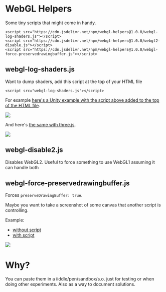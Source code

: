 # WebGL Helpers

Some tiny scripts that might come in handy.

```
<script src="https://cdn.jsdelivr.net/npm/webgl-helpers@1.0.0/webgl-log-shaders.js"></script>
<script src="https://cdn.jsdelivr.net/npm/webgl-helpers@1.0.0/webgl2-disable.js"></script>
<script src="https://cdn.jsdelivr.net/npm/webgl-helpers@1.0.0/webgl-force-preservedrawingbuffer.js"></script>
```


## webgl-log-shaders.js

Want to dump shaders, add this script at the top of your HTML file

```
<script src="webgl-log-shaders.js"></script>
```

For example [here's a Unity example with the script above added to the top of the HTML file](https://greggman.github.io/webgl-helpers/examples/unity/index-log-shaders.html).

<img src="https://greggman.github.io/webgl-helpers/images/unity-log-shaders.png" />

And here's [the same with three.js](https://greggman.github.io/webgl-helpers/examples/threejs/).

<img src="https://greggman.github.io/webgl-helpers/images/threejs-log-shaders.png" />

## webgl-disable2.js

Disables WebGL2. Useful to force something to use WebGL1 assuming it can handle both

## webgl-force-preservedrawingbuffer.js

Forces `preserveDrawingBuffer: true`.

Maybe you want to take a screenshot of some canvas that another script is controlling.

Example:

* [without script](https://greggman.github.io/webgl-helpers/examples/2d-lines.html)
* [with script](https://greggman.github.io/webgl-helpers/examples/2d-lines-force-preservedrawingbuffer.html)

<img src="https://greggman.github.io/webgl-helpers/images/preservedrawingbuffer.png" />

# Why?

You can paste them in a iiddle/pen/sandbox/s.o. just for testing or when doing other experiments.
Also as a way to document solutions.

